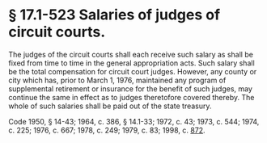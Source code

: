 # § 17.1-523 Salaries of judges of circuit courts.

<p>The judges of the circuit courts shall each receive such salary as shall be fixed from time to time in the general appropriation acts. Such salary shall be the total compensation for circuit court judges. However, any county or city which has, prior to March 1, 1976, maintained any program of supplemental retirement or insurance for the benefit of such judges, may continue the same in effect as to judges theretofore covered thereby. The whole of such salaries shall be paid out of the state treasury.</p><p>Code 1950, § 14-43; 1964, c. 386, § 14.1-33; 1972, c. 43; 1973, c. 544; 1974, c. 225; 1976, c. 667; 1978, c. 249; 1979, c. 83; 1998, c. <a href='http://lis.virginia.gov/cgi-bin/legp604.exe?981+ful+CHAP0872'>872</a>.</p>